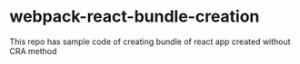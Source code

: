 # webpack-react-bundle-creation
This repo has sample code of creating bundle of react app created without CRA method
